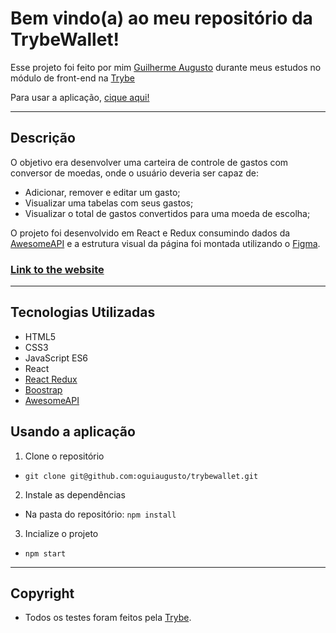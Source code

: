 # Bem vindo(a) ao meu repositório da TrybeWallet!

Esse projeto foi feito por mim [Guilherme Augusto](https://github.com/oguiaugusto) durante meus estudos no módulo de front-end na [Trybe](https://www.betrybe.com/)

Para usar a aplicação, [cique aqui!](https://oguiaugusto.github.io/trybewallet)

---

## Descrição

O objetivo era desenvolver uma carteira de controle de gastos com conversor de moedas, onde o usuário deveria ser capaz de:

- Adicionar, remover e editar um gasto;
- Visualizar uma tabelas com seus gastos;
- Visualizar o total de gastos convertidos para uma moeda de escolha;

O projeto foi desenvolvido em React e Redux consumindo dados da [AwesomeAPI](https://docs.awesomeapi.com.br/api-de-moedas) e a estrutura visual da página foi montada utilizando o [Figma](https://www.figma.com/file/411a9W4pSRM9EMU5EnQSpC/TrybeWallet).

### [Link to the website](https://oguiaugusto.github.io/trybewallet/#/)

---

## Tecnologias Utilizadas

  - HTML5
  - CSS3
  - JavaScript ES6
  - React
  - [React Redux](https://react-redux.js.org/)
  - [Boostrap](https://getbootstrap.com/docs/5.1/getting-started/introduction/)
  - [AwesomeAPI](https://docs.awesomeapi.com.br/api-de-moedas)

## Usando a aplicação

1. Clone o repositório
  * `git clone git@github.com:oguiaugusto/trybewallet.git`

2. Instale as dependências
  * Na pasta do repositório: `npm install`

3. Incialize o projeto
  * `npm start`

---

## Copyright

  - Todos os testes foram feitos pela [Trybe](https://www.betrybe.com/).
